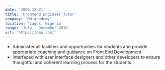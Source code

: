```yaml
---
date: '2020-12-21'
title: 'Frontend Engineer Tutor'
company: 'DM Academy'
location: 'Lagos, Nigeria'
range: 'July - December 2016'
url: 'https://dma.com/'
---
```


- Administer all facilities and opportunities for students and provide appropriate coaching and guidance on Front End Development.
- Interfaced with user interface designers and other developers to ensure thoughtful and coherent learning process for the students.
